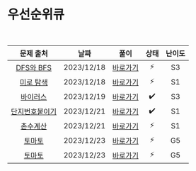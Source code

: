 # 우선순위큐

<br>

|                       문제 출처                        |    날짜    |         풀이          | 상태 | 난이도 |
| :----------------------------------------------------: | :--------: | :-------------------: | :--: | :----: |
|   [DFS와 BFS](https://www.acmicpc.net/problem/1260)    | 2023/12/18 | [바로가기](./1260.js) |  ⚡  |   S3   |
|   [미로 탐색](https://www.acmicpc.net/problem/2178)    | 2023/12/18 | [바로가기](./2178.js) |  ⚡  |   S1   |
|    [바이러스](https://www.acmicpc.net/problem/2606)    | 2023/12/19 | [바로가기](./2606.js) |  ✔️  |   S3   |
| [단지번호붙이기](https://www.acmicpc.net/problem/2667) | 2023/12/21 | [바로가기](./2667.js) |  ✔️  |   S1   |
|    [촌수계산](https://www.acmicpc.net/problem/2644)    | 2023/12/21 | [바로가기](./2644.js) |  ⚡  |   S1   |
|     [토마토](https://www.acmicpc.net/problem/7576)     | 2023/12/23 | [바로가기](./7576.js) |  ⚡  |   G5   |
|     [토마토](https://www.acmicpc.net/problem/7569)     | 2023/12/23 | [바로가기](./7569.js) |  ⚡  |   G5   |
